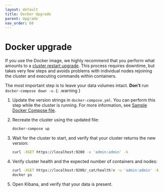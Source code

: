 ```yaml
---
layout: default
title: Docker Upgrade
parent: Upgrade
nav_order: 60
---
```


# Docker upgrade

If you use the Docker image, we highly recommend that you perform what amounts to a [cluster restart upgrade](../cluster-restart/). This process requires downtime, but takes very few steps and avoids problems with individual nodes rejoining the cluster and executing commands within containers.

The most important step is to leave your data volumes intact. **Don't** run `docker-compose down -v`.
{: .warning }

1. Update the version strings in `docker-compose.yml`. You can perform this step while the cluster is running. For more information, see [Sample Docker Compose file](../../install/docker/#sample-docker-compose-file).

1. Recreate the cluster using the updated file:

   ```bash
   docker-compose up
   ```

1. Wait for the cluster to start, and verify that your cluster returns the new version:

   ```bash
   curl -XGET https://localhost:9200 -u 'admin:admin' -k
   ```

1. Verify cluster health and the expected number of containers and nodes:

   ```bash
   curl -XGET https://localhost:9200/_cat/health?v -u 'admin:admin' -k
   docker ps
   ```

1. Open Kibana, and verify that your data is present.
